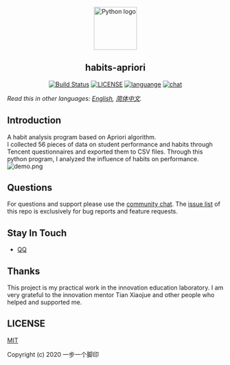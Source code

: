 <p align="center"><a href="#"><img width="100" src="https://i.loli.net/2020/07/31/uRdaVf14yXmOIwK.png" alt="Python logo"></a></p>
<h2 align="center">habits-apriori</h2>
<p align="center">
  <a href="https://travis-ci.com/github/ybygjylj/habits-apriori/"><img src="https://travis-ci.com/ybygjylj/habits-apriori.svg?branch=master" alt="Build Status"></a>
  <a href="https://raw.githubusercontent.com/ybygjylj/habits-apriori/master/LICENSE"><img src="https://img.shields.io/badge/license-MIT-blue.svg" alt="LICENSE"></a>
  <a href="https://github.com/topics/python"><img src="https://img.shields.io/badge/language-python-blue.svg" alt="languange"></a>
  <a href="https://gitter.im/habits-apriori/community"><img src="https://badges.gitter.im/Join%20Chat.svg" alt="chat"></a>
</p>

*Read this in other languages: [English](README.md), [简体中文](README.zh_Hans.md).*

## Introduction
A habit analysis program based on Apriori algorithm.<br>
I collected 56 pieces of data on student performance and habits through Tencent questionnaires and exported them to CSV files. Through this python program, I analyzed the influence of habits on performance.
![demo.png](https://i.loli.net/2020/07/31/2If7lqpmnOYTaQk.png)
## Questions
For questions and support please use the <a href="https://gitter.im/habits-apriori/community">community chat</a>. The <a href="https://github.com/ybygjylj/habits-apriori/issues">issue list</a> of this repo is exclusively for bug reports and feature requests.

## Stay In Touch
- <a href="https://i.loli.net/2020/07/31/ptBWyVHU1Nzowhg.jpg" target="_blank">QQ</a>

## Thanks
This project is my practical work in the innovation education laboratory. I am very grateful to the innovation mentor Tian Xiaojue and other people who helped and supported me.

## LICENSE
<a href="https://raw.githubusercontent.com/ybygjylj/habits-apriori/master/LICENSE">MIT</a>

Copyright (c) 2020 一步一个脚印
